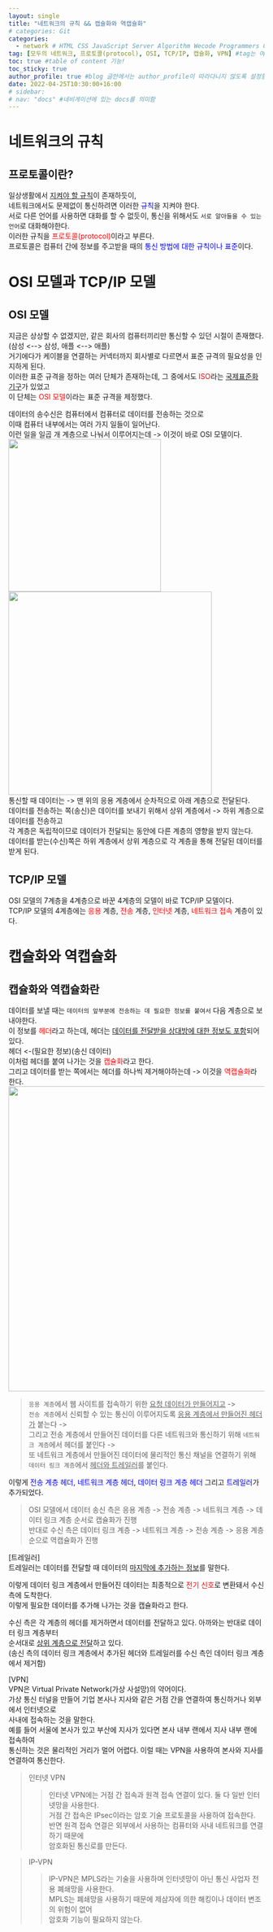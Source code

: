 ```yaml
---
layout: single
title: "네트워크의 규칙 && 캡슐화와 역캡슐화"   
# categories: Git
categories:
  - network # HTML CSS JavaScript Server Algorithm Wecode Programmers CS vsCode
tag: [모두의 네트워크, 프로토콜(protocol), OSI, TCP/IP, 캡슐화, VPN] #tag는 여러개 가능함
toc: true #table of content 기능!
toc_sticky: true
author_profile: true #blog 글안에서는 author_profile이 따라다니지 않도록 설정함
date: 2022-04-25T10:30:00+16:00
# sidebar:
# nav: "docs" #네비게이션에 있는 docs를 의미함
---  
```

# 네트워크의 규칙  
## 프로토콜이란?  
일상생활에서 <u>지켜야 할 규칙</u>이 존재하듯이,  
네트워크에서도 문제없이 통신하려면 이러한 <span style="color:blue">규칙</span>을 지켜야 한다.  
서로 다른 언어를 사용하면 대화를 할 수 없듯이, 통신을 위해서도 `서로 알아들을 수 있는 언어`로 대화해야한다.   
이러한 규칙을 <span style="color:red">프로토콜(protocol)</span>이라고 부른다.  
프로토콜은 컴퓨터 간에 정보를 주고받을 때의 <span style="color:blue">통신 방법에 대한 규칙이나 표준</span>이다.  

# OSI 모델과 TCP/IP 모델  
## OSI 모델  
지금은 상상할 수 없겠지만, 같은 회사의 컴퓨터끼리만 통신할 수 있던 시절이 존재했다.  
(삼성 <--> 삼성, 애플 <--> 애플)  
거기에다가 케이블을 연결하는 커넥터까지 회사별로 다르면서 표준 규격의 필요성을 인지하게 된다.  
이러한 표준 규격을 정하는 여러 단체가 존재하는데, 그 중에서도 <span style="color:red">ISO</span>라는 <u>국제표준화기구</u>가 있었고  
이 단체는 <span style="color:red">OSI 모델</span>이라는 표준 규격을 제정했다.  

데이터의 송수신은 컴퓨터에서 컴퓨터로 데이터를 전송하는 것으로  
이때 컴퓨터 내부에서는 여러 가지 일들이 일어난다.  
이런 일을 일곱 개 계층으로 나눠서 이루어지는데 -> 이것이 바로 OSI 모델이다.  
<img src="https://user-images.githubusercontent.com/87808288/165018916-ad460a58-37c8-41ff-b66d-f3b1acf8aec0.png" width="300"><img src="https://user-images.githubusercontent.com/87808288/165022115-5729a229-007a-4ad1-bfae-754c4940490f.png" width="400">  
통신할 때 데이터는 -> 맨 위의 응용 계층에서 순차적으로 아래 계층으로 전달된다.  
데이터를 전송하는 쪽(송신)은 데이터를 보내기 위해서 상위 계층에서 -> 하위 계층으로 데이터를 전송하고  
각 계층은 독립적이므로 데이터가 전달되는 동안에 다른 계층의 영향을 받지 않는다.  
데이터를 받는(수신)쪽은 하위 계층에서 상위 계층으로 각 계층을 통해 전달된 데이터를 받게 된다.  

## TCP/IP 모델  
OSI 모델의 7계층을 4계층으로 바꾼 4계층의 모델이 바로 TCP/IP 모델이다.  
TCP/IP 모델의 4계층에는 <span style="color:red">응용</span> 계층, <span style="color:red">전송</span> 계층, <span style="color:red">인터넷</span> 계층, <span style="color:red">네트워크 접속</span> 계층이 있다.  

# 캡슐화와 역캡슐화  
## 캡슐화와 역캡슐화란  
데이터를 보낼 때는 `데이터의 앞부분에 전송하는 데 필요한 정보를 붙여서` 다음 계층으로 보내야한다.  
이 정보를 <span style="color:red">헤더</span>라고 하는데, 헤더는 <u>데이터를 전달받을 상대방에 대한 정보도 포함</u>되어 있다.  
헤더 <-(필요한 정보)(송신 데이터)  
이처럼 헤더를 붙여 나가는 것을 <span style="color:red">캡슐화</span>라고 한다.  
그리고 데이터를 받는 쪽에서는 헤더를 하나씩 제거해야하는데 -> 이것을 <span style="color:red">역캡슐화</span>라 한다.  
<img src="https://user-images.githubusercontent.com/87808288/165023438-39a90cee-d38a-48be-9011-fa32cb98aa67.png" width="600">   
> `응용 계층`에서 웹 사이트를 접속하기 위한 <u>요청 데이터가 만들어지고</u> ->   
`전송 계층`에서 신뢰할 수 있는 통신이 이루어지도록 <u>응용 계층에서 만들어진 헤더가</u> 붙는다 ->  
그리고 전송 계층에서 만들어진 데이터를 다른 네트워크와 통신하기 위해 `네트워크 계층`에서 헤더를 붙인다 ->  
또 네트워크 계층에서 만들어진 데이터에 물리적인 통신 채널을 연결하기 위해  
`데이터 링크 계층`에서 <u>헤더와 트레일러</u>를 붙인다.  

이렇게 <span style="color:blue">전송 계층 헤더</span>, <span style="color:blue">네트워크 계층 헤더</span>, <span style="color:blue">데이터 링크 계층 헤더</span> 그리고 <span style="color:blue">트레일러</span>가 추가되었다.  
> OSI 모델에서 데이터 송신 측은 응용 계층 -> 전송 계층 -> 네트워크 계층 -> 데이터 링크 계층 순서로 캡슐화가 진행   
반대로 수신 측은 데이터 링크 계층 -> 네트워크 계층 -> 전송 계층 -> 응용 계층 순으로 역캡슐화가 진행  

[트레일러]  
트레일러는 데이터를 전달할 때 데이터의 <u>마지막에 추가하는 정보</u>를 말한다.  

이렇게 데이터 링크 계층에서 만들어진 데이터는 최종적으로 <span style="color:red">전기 신호</span>로 변환돼서 수신 측에 도착한다.  
이렇게 필요한 데이터를 추가해 나가는 것을 캡슐화라고 한다.  

수신 측은 각 계층의 헤더를 제거하면서 데이터를 전달하고 있다. 아까와는 반대로 데이터 링크 계층부터  
순서대로 <u>상위 계층으로 전달</u>하고 있다.  
(송신 측의 데이터 링크 계층에서 추가된 헤더와 트레일러를 수신 측인 데이터 링크 계층에서 제거함)  

[VPN]  
VPN은 Virtual Private Network(가상 사설망)의 약어이다.  
가상 통신 터널을 만들어 기업 본사나 지사와 같은 거점 간을 연결하여 통신하거나 외부에서 인터넷으로  
사내에 접속하는 것을 말한다.  
예를 들어 서울에 본사가 있고 부산에 지사가 있다면 본사 내부 랜에서 지사 내부 랜에 접속하여  
통신하는 것은 물리적인 거리가 멀어 어렵다. 이럴 때는 VPN을 사용하여 본사와 지사를 연결하여 통신한다.  
> 인터넷 VPN  
>> 인터넷 VPN에는 거점 간 접속과 원격 접속 연결이 있다. 둘 다 일반 인터넷망을 사용한다.   
거점 간 접속은 IPsec이라는 암호 기술 프로토콜을 사용하여 접속한다.  
반면 원격 접속 연결은 외부에서 사용하는 컴퓨터와 사내 네트워크를 연결하기 때문에  
암호화된 통신로를 만든다.    

> IP-VPN  
>> IP-VPN은 MPLS라는 기술을 사용하며 인터넷망이 아닌 통신 사업자 전용 폐쇄망을 사용한다.  
MPLS는 폐쇄망을 사용하기 때문에 제삼자에 의한 해킹이나 데이터 변조의 위험이 없어   
암호화 기능이 필요하지 않는다.  



<!-- ### 2. Link 넣기

```

유형 1: (설명어를 입력) : [gunhee's coding blog](https://gunhee-jeong.github.io/)
유형 2: (URL 자동연결) : <https://gunhee-jeong.github.io/>
유형 3: (동일 파일 내 '문단으로 이동') : [1. Header로 이동](###-1-header)

```

유형 1: (설명어를 입력) : [gunhee's coding blog](https://gunhee-jeong.github.io/)
유형 2: (URL 자동연결) : <https://gunhee-jeong.github.io/>
유형 3: (동일 파일 내 '문단으로 이동') : [1. Header로 이동](#1-header)
유형 3의 방법

1. 특수문자를 제거
2. 스페이스는 -로 바꾸고
3. 대문자는 소문자로!
   그래서 ### 1. Header -> #1-header

## Link: [google][https://www.google.com/]

### 3. 수평선

```

---

```

---

### 4. 라인 바꾸기

```

스페이스바를 2번 눌러주면 다음칸으로
이동할 수 있어요!

```

---

스페이스바를 2번 눌러주면
다음칸으로 이동할 수 있어요!

### 5. list 만들기

```

1. 1번
2. 2번
3. 3번

- 순서없는 list
  - 순서없는 list
    - 순서없는 list

```

1. 1번
2. 2번
3. 3번

- 순서없는 list
  - 순서없는 list
    - 순서없는 list

---

### 6. font 관련

```

**진하게** -> 볼드
_기울여서_ -> 이탤릭체
~~취소선~~ -> 취소선

<ul>밑줄넣기</ul> -> 밑줄
<span style="color:red">빨간 글씨</span> -> 글자색
이것이 `인라인` 입니다 -> 인라인 코드
```

**진하게** -> 볼드
_기울여서_ -> 이탤릭체
~~취소선~~ -> 취소선
<u>밑줄넣기</u> -> 밑줄
<span style="color:red">빨간 글씨</span>
이것이 `인라인` 입니다 -> 인라인 코드

---

### 7. 인용구문

```
> coding
>
> > JavaScript
> >
> > > 내가 프짱!
```

> coding
>
> > JavaScript
> >
> > > 내가 프짱!

---

### 8. 이미지 삽입

```
유형1: ('사이즈를 조절' -> HTML 태그 사용) : <img src="https://gunhee-jeong.github.io/assets/images/blogLogo.png" width="300" height="200">
유형2: (이미지 삽입 후 -> 링크 걸기)
[![이미지](https://gunhee-jeong.github.io/assets/images/blogLogo/blogLogo.png)](https://gunhee-jeong.github.io/)
```

유형1: ('사이즈를 조절' -> HTML 태그 사용) : <img src="https://gunhee-jeong.github.io/assets/images/blogLogo.png" width="300" height="200">
유형2: (이미지 삽입 후 -> 링크 걸기)
[![이미지](https://gunhee-jeong.github.io/assets/images/blogLogo.png)](https://gunhee-jeong.github.io/)

### 9. 표 만들기

```
||국어|영어|
| :--- | ---: | :--: |
|건희 | 100점 | 100점
|철수 | 100점 | 100점
```

|      |  국어 | 영어  |
| :--- | ----: | :---: |
| 건희 | 100점 | 100점 |
| 철수 | 100점 | 100점 |

> - header를 넣고 싶은 경우 ---을 사용하고 :을 이용하여 정렬에 사용함!

### 10. 토글 만들기

```
<details>
<summary>여기를 누르세요</summary>
<div markdown="1">
숨겨진 내용
</div>
</details>
```

<details>
<summary>여기를 누르세요</summary>
<div markdown="1">
숨겨진 내용
</div>
</details> -->
